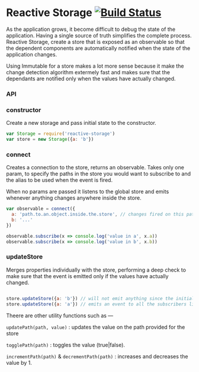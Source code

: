 # Reactive Storage [![Build Status](https://travis-ci.org/tusharmath/reactive-storage.svg?branch=master)](https://travis-ci.org/tusharmath/reactive-storage)

As the application grows, it become difficult to debug the state of the application. Having a single source of truth simplifies the complete process. Reactive Storage, create a store that is exposed as an observable so that the dependent components are automatically notified when the state of the application changes.

Using Immutable for a store makes a lot more sense because it make the change detection algorithm extermely fast and makes sure that the dependants are notified only when the values have actually changed.

### API
### constructor
Create a new storage and pass initial state to the constructor.

```javascript
var Storage = require('reactive-storage')
var store = new Storage({a: 'b'})
```



### connect
Creates a connection to the store, returns an observable. Takes only one param, to specify the paths in the store you would want to subscribe to and the alias to be used when the event is fired.

When no params are passed it listens to the global store and emits whenever anything changes anywhere inside the store.


```javascript
var observable = connect({
  a: 'path.to.an.object.inside.the.store', // changes fired on this path are available on `a` property
  b: '...'
})

observable.subscribe(x => console.log('value in a', x.a))
observable.subscribe(x => console.log('value in b', x.b))

```

### updateStore
Merges properties individually with the store, performing a deep check to make sure that the event is emitted only if the values have actually changed.

```javascript

store.updateStore({a: 'b'}) // will not emit anything since the initial and final values are the same
store.updateStore({a: 'a'}) // emits an event to all the subscribers listening to this path
```

Theere are other utility functions such as —

`updatePath(path, value)` : updates the value on the path provided for the store

`togglePath(path)` : toggles the value (true|false).

`incrementPath(path)` & `decrementPath(path)` : increases and decreases the value by 1.
